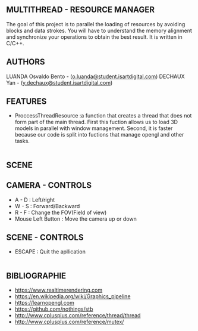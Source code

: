 ## MULTITHREAD - RESOURCE MANAGER

The goal of this project is to parallel the loading of resources by avoiding blocks and data strokes.
You will have to understand the memory alignment and synchronize your operations to obtain the best result.
It is written in C/C++.


## AUTHORS
LUANDA Osvaldo Bento - (o.luanda@student.isartdigital.com)
DECHAUX Yan        -   (y.dechaux@student.isartdigital.com)


## FEATURES
- ProccessThreadResource :a function that creates a thread that does not form part of the main thread.
First this fuction allows us to load 3D models in parallel with window management.
Second, it is faster because our code is split into fuctions that manage opengl and other tasks.
	
	 
	


<img src="">


## SCENE



## CAMERA - CONTROLS
- A - D : Left/right
- W - S : Forward/Backward
- R - F : Change the FOV(Field of view)
- Mouse Left Button : Move the camera up or down


## SCENE - CONTROLS
- ESCAPE     : Quit the apllication


<img src="">

## BIBLIOGRAPHIE
- https://www.realtimerendering.com
- https://en.wikipedia.org/wiki/Graphics_pipeline
- https://learnopengl.com
- https://github.com/nothings/stb
- http://www.cplusplus.com/reference/thread/thread
- http://www.cplusplus.com/reference/mutex/

